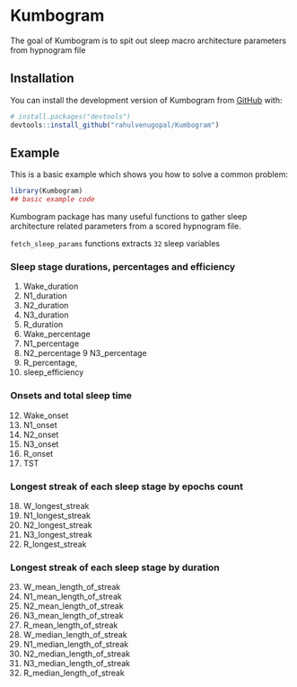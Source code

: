 
<!-- README.md is generated from README.Rmd. Please edit that file -->

# Kumbogram

<!-- badges: start -->
<!-- badges: end -->

The goal of Kumbogram is to spit out sleep macro architecture parameters
from hypnogram file

## Installation

You can install the development version of Kumbogram from
[GitHub](https://github.com/) with:

``` r
# install.packages("devtools")
devtools::install_github("rahulvenugopal/Kumbogram")
```

## Example

This is a basic example which shows you how to solve a common problem:

``` r
library(Kumbogram)
## basic example code
```

Kumbogram package has many useful functions to gather sleep architecture
related parameters from a scored hypnogram file.

`fetch_sleep_params` functions extracts `32` sleep variables

### Sleep stage durations, percentages and efficiency

1.  Wake\_duration
2.  N1\_duration
3.  N2\_duration
4.  N3\_duration
5.  R\_duration
6.  Wake\_percentage
7.  N1\_percentage
8.  N2\_percentage 9 N3\_percentage
9.  R\_percentage,
10. sleep\_efficiency

### Onsets and total sleep time

12. Wake\_onset
13. N1\_onset
14. N2\_onset
15. N3\_onset
16. R\_onset
17. TST

### Longest streak of each sleep stage by epochs count

18. W\_longest\_streak
19. N1\_longest\_streak
20. N2\_longest\_streak
21. N3\_longest\_streak
22. R\_longest\_streak

### Longest streak of each sleep stage by duration

23. W\_mean\_length\_of\_streak
24. N1\_mean\_length\_of\_streak
25. N2\_mean\_length\_of\_streak
26. N3\_mean\_length\_of\_streak
27. R\_mean\_length\_of\_streak
28. W\_median\_length\_of\_streak
29. N1\_median\_length\_of\_streak
30. N2\_median\_length\_of\_streak
31. N3\_median\_length\_of\_streak
32. R\_median\_length\_of\_streak
